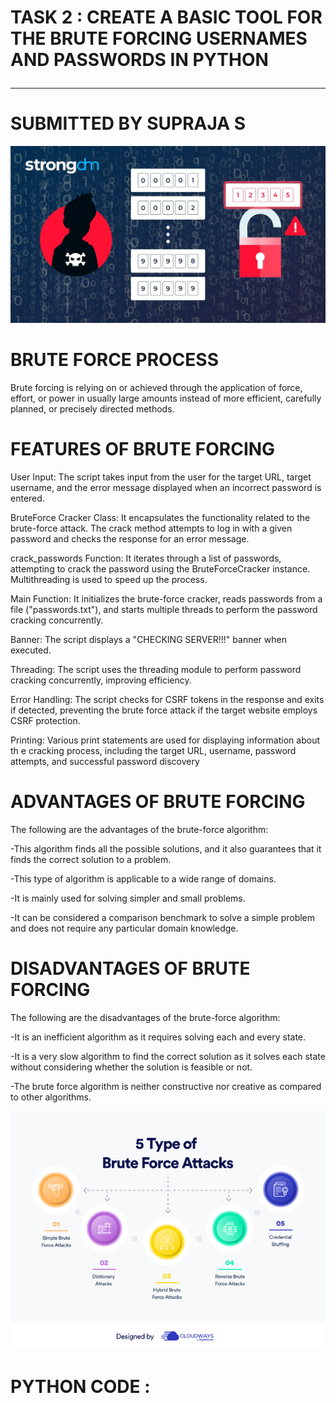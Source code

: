 <p align="center">

# TASK 2 : CREATE A BASIC TOOL FOR THE BRUTE FORCING USERNAMES AND PASSWORDS IN PYTHON  <hr>
# SUBMITTED BY SUPRAJA S

</p>
<p align="center">
<img src="brute-force-attack.webp">
</p>

# BRUTE FORCE PROCESS 
<p>
 Brute forcing is relying on or achieved through the application of force, effort, or power in usually large amounts instead of more efficient, carefully planned, or precisely directed methods.
</p>

# FEATURES OF BRUTE FORCING 

User Input: The script takes input from the user for the target URL, target username, and the error message displayed when an incorrect password is entered.

BruteForce Cracker Class: It encapsulates the functionality related to the brute-force attack. The crack method attempts to log in with a given password and checks the response for an error message.

crack_passwords Function: It iterates through a list of passwords, attempting to crack the password using the BruteForceCracker instance. Multithreading is used to speed up the process.

Main Function: It initializes the brute-force cracker, reads passwords from a file ("passwords.txt"), and starts multiple threads to perform the password cracking concurrently.

Banner: The script displays a "CHECKING SERVER!!!" banner when executed.

Threading: The script uses the threading module to perform password cracking concurrently, improving efficiency.

Error Handling: The script checks for CSRF tokens in the response and exits if detected, preventing the brute force attack if the target website employs CSRF protection.

Printing: Various print statements are used for displaying information about th e cracking process, including the target URL, username, password attempts, and successful password discovery

# ADVANTAGES OF BRUTE FORCING 

The following are the advantages of the brute-force algorithm:

-This algorithm finds all the possible solutions, and it also guarantees that it finds the correct solution to a problem.

-This type of algorithm is applicable to a wide range of domains.

-It is mainly used for solving simpler and small problems.

-It can be considered a comparison benchmark to solve a simple problem and does not require any particular domain knowledge.

# DISADVANTAGES OF BRUTE FORCING

The following are the disadvantages of the brute-force algorithm:

-It is an inefficient algorithm as it requires solving each and every state.

-It is a very slow algorithm to find the correct solution as it solves each state without considering whether the solution is feasible or 
  not.
  
-The brute force algorithm is neither constructive nor creative as compared to other algorithms.

<p align="center">
<img src="image1-499.png">
</p>

# PYTHON CODE :
```





























